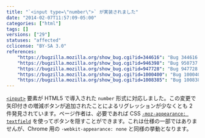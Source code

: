 ```yaml
---
title: "`<input type=\"number\">` が実装されました"
date: "2014-02-07T11:57:09-05:00"
categories: ["html"]
tags: []
versions: ["29"]
statuses: "affected"
cclicense: "BY-SA 3.0"
references:
    "https://bugzilla.mozilla.org/show_bug.cgi?id=344616": "Bug 344616 – Implement <input type=\"number\">"
    "https://bugzilla.mozilla.org/show_bug.cgi?id=946398": "Bug 950737 – Flip the pref to enable <input type=number>"
    "https://bugzilla.mozilla.org/show_bug.cgi?id=947728": "Bug 947728 – Provide a way for content to hide <input type=number>\'s spinner"
    "https://bugzilla.mozilla.org/show_bug.cgi?id=1000400": "Bug 1000400 – skyscanner.com layout broken because site doesn\'t leave enough room for arrow buttons on <input type=\"number\">"
    "https://bugzilla.mozilla.org/show_bug.cgi?id=1008385": "Bug 1008385 – Betterment.com \"Goal set up\" page\'s funded-in-X-years input is broken, due to spinners pushing number out of view"
---
```

[`<input>`](https://developer.mozilla.org/ja/docs/Web/HTML/Element/input) 要素が HTML5 で導入された `number` 形式に対応しました。この変更で矢印付きの増減ボタンが追加されたことによるリグレッションが少なくとも 2 件発見されています。ページ作者は、必要であれば CSS [`-moz-appearance: textfield`](https://developer.mozilla.org/ja/docs/Web/CSS/-moz-appearance) を使ってボタンを隠すことができます。これは仕様の一部ではありませんが、Chrome 用の `-webkit-appearance: none` と同様の挙動となります。
